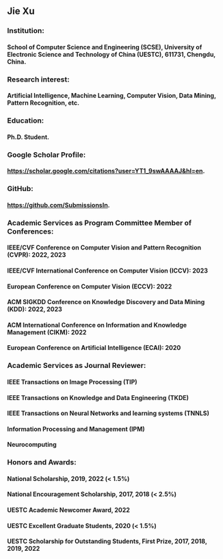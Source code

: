 ## Jie Xu
### Institution:
#### School of Computer Science and Engineering (SCSE), University of Electronic Science and Technology of China (UESTC), 611731, Chengdu, China.
### Research interest:
#### Artificial Intelligence, Machine Learning, Computer Vision, Data Mining, Pattern Recognition, etc.
### Education:
#### Ph.D. Student.
### Google Scholar Profile:
#### <https://scholar.google.com/citations?user=YT1_9swAAAAJ&hl=en>.
### GitHub:
#### <https://github.com/SubmissionsIn>.
### Academic Services as Program Committee Member of Conferences:
#### IEEE/CVF Conference on Computer Vision and Pattern Recognition (CVPR): 2022, 2023
#### IEEE/CVF International Conference on Computer Vision (ICCV): 2023
#### European Conference on Computer Vision (ECCV): 2022
#### ACM SIGKDD Conference on Knowledge Discovery and Data Mining (KDD): 2022, 2023
#### ACM International Conference on Information and Knowledge Management (CIKM): 2022
#### European Conference on Artificial Intelligence (ECAI): 2020
### Academic Services as Journal Reviewer:
#### IEEE Transactions on Image Processing (TIP)
#### IEEE Transactions on Knowledge and Data Engineering (TKDE)
#### IEEE Transactions on Neural Networks and learning systems (TNNLS)
#### Information Processing and Management (IPM)
#### Neurocomputing
### Honors and Awards:
#### National Scholarship, 2019, 2022 (< 1.5\%)
#### National Encouragement Scholarship, 2017, 2018 (< 2.5\%)
#### UESTC Academic Newcomer Award, 2022
#### UESTC Excellent Graduate Students, 2020 (< 1.5\%)
#### UESTC Scholarship for Outstanding Students, First Prize, 2017, 2018, 2019, 2022
